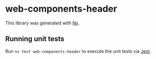 # web-components-header

This library was generated with [Nx](https://nx.dev).

## Running unit tests

Run `nx test web-components-header` to execute the unit tests via [Jest](https://jestjs.io).
